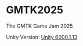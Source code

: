 # GMTK2025
The GMTK Game Jam 2025

Unity Version: [Unity 6000.1.13](https://unity.com/releases/editor/whats-new/6000.1.13)
